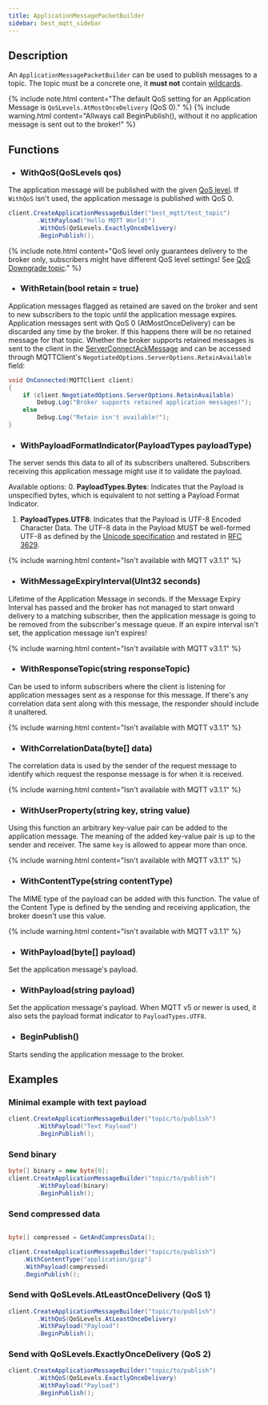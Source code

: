 ```yaml
---
title: ApplicationMessagePacketBuilder
sidebar: best_mqtt_sidebar
---
```


## Description

An `ApplicationMessagePacketBuilder` can be used to publish messages to a topic. The topic must be a concrete one, it **must not** contain [wildcards](../../getting_started/topic_filters.html). 

{% include note.html content="The default QoS setting for an Application Message is `QoSLevels.AtMostOnceDelivery` (QoS 0)." %}
{% include warning.html content="Allways call BeginPublish(), without it no application message is sent out to the broker!" %}

## Functions

- ### WithQoS(QoSLevels qos)
The application message will be published with the given [QoS level](../../getting_started/qos.html). If `WithQoS` isn't used, the application message is published with QoS 0.

```csharp
client.CreateApplicationMessageBuilder("best_mqtt/test_topic")
        .WithPayload("Hello MQTT World!")
        .WithQoS(QoSLevels.ExactlyOnceDelivery)
        .BeginPublish();
```

{% include note.html content="QoS level only guarantees delivery to the broker only, subscribers might have different QoS level settings! See [QoS Downgrade topic](../..//getting_started/qos.html#qos-downgrade)." %}

- ### WithRetain(bool retain = true)

Application messages flagged as retained are saved on the broker and sent to new subscribers to the topic until the application message expires. Application messages sent with QoS 0 (AtMostOnceDelivery) can be discarded any time by the broker. If this happens there will be no retained message for that topic.
Whether the broker supports retained messages is sent to the client in the [ServerConnectAckMessage](messages/ServerConnectAckMessage.html) and can be accessed through MQTTClient's `NegotiatedOptions.ServerOptions.RetainAvailable` field:
```csharp
void OnConnected(MQTTClient client)
{
    if (client.NegotiatedOptions.ServerOptions.RetainAvailable)
        Debug.Log("Broker supports retained application messages!");
    else
        Debug.Log("Retain isn't available!");
}
```

- ### WithPayloadFormatIndicator(PayloadTypes payloadType)

The server sends this data to all of its subscribers unaltered. Subscribers receiving this application message might use it to validate the payload.

Available options:
0. **PayloadTypes.Bytes**: Indicates that the Payload is unspecified bytes, which is equivalent to not setting a Payload Format Indicator.
1. **PayloadTypes.UTF8**: Indicates that the Payload is UTF-8 Encoded Character Data. The UTF-8 data in the Payload MUST be well-formed UTF-8 as defined by the [Unicode specification](http://www.unicode.org/versions/latest/) and restated in [RFC 3629](http://www.rfc-editor.org/info/rfc3629).

{% include warning.html content="Isn't available with MQTT v3.1.1" %}

- ### WithMessageExpiryInterval(UInt32 seconds)
Lifetime of the Application Message in seconds. If the Message Expiry Interval has passed and the broker has not managed to start onward delivery to a matching subscriber, then the application message is going to be removed from the subscriber's message queue. If an expire interval isn't set, the application message isn't expires!

{% include warning.html content="Isn't available with MQTT v3.1.1" %}

- ### WithResponseTopic(string responseTopic)
Can be used to inform subscribers where the client is listening for application messages sent as a response for this message. If there's any correlation data sent along with this message, the responder should include it unaltered.

{% include warning.html content="Isn't available with MQTT v3.1.1" %}

- ### WithCorrelationData(byte[] data)
The correlation data is used by the sender of the request message to identify which request the response message is for when it is received.

{% include warning.html content="Isn't available with MQTT v3.1.1" %}

- ### WithUserProperty(string key, string value)
Using this function an arbitrary key-value pair can be added to the application message. The meaning of the added key-value pair is up to the sender and receiver. The same `key` is allowed to appear more than once.

{% include warning.html content="Isn't available with MQTT v3.1.1" %}

- ### WithContentType(string contentType)
The MIME type of the payload can be added with this function. The value of the Content Type is defined by the sending and receiving application, the broker doesn't use this value.

{% include warning.html content="Isn't available with MQTT v3.1.1" %}

- ### WithPayload(byte[] payload)
Set the application message's payload.

- ### WithPayload(string payload)
Set the application message's payload. When MQTT v5 or newer is used, it also sets the payload format indicator to `PayloadTypes.UTF8`.

- ### BeginPublish()
Starts sending the application message to the broker.

## Examples

### Minimal example with text payload

```csharp
client.CreateApplicationMessageBuilder("topic/to/publish")
        .WithPayload("Text Payload")
        .BeginPublish();
```

### Send binary

```csharp
byte[] binary = new byte[0];
client.CreateApplicationMessageBuilder("topic/to/publish")
        .WithPayload(binary)
        .BeginPublish();
```

### Send compressed data

```csharp

byte[] compressed = GetAndCompressData();

client.CreateApplicationMessageBuilder("topic/to/publish")
    .WithContentType("application/gzip")
    .WithPayload(compressed)
    .BeginPublish();
```

### Send with QoSLevels.AtLeastOnceDelivery (QoS 1)

```csharp
client.CreateApplicationMessageBuilder("topic/to/publish")
        .WithQoS(QoSLevels.AtLeastOnceDelivery)
        .WithPayload("Payload")
        .BeginPublish();
```

### Send with QoSLevels.ExactlyOnceDelivery (QoS 2)

```csharp
client.CreateApplicationMessageBuilder("topic/to/publish")
        .WithQoS(QoSLevels.ExactlyOnceDelivery)
        .WithPayload("Payload")
        .BeginPublish();
```